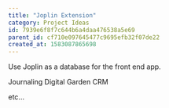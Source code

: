 ```yaml
---
title: "Joplin Extension"
category: Project Ideas
id: 7939e6f8f7c644b6a4daa476538a5e69
parent_id: cf710e097645477c9695efb32f07de22
created_at: 1583087865698
---
```


Use Joplin as a database for the front end app.

Journaling
Digital Garden
CRM

etc...
    